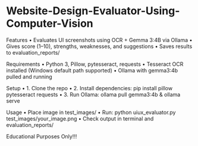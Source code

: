 # Website-Design-Evaluator-Using-Computer-Vision

Features
•	Evaluates UI screenshots using OCR + Gemma 3:4B via Ollama
•	Gives score (1–10), strengths, weaknesses, and suggestions
•	Saves results to evaluation_reports/

Requirements
•	Python 3, Pillow, pytesseract, requests
•	Tesseract OCR installed (Windows default path supported)
•	Ollama with gemma3:4b pulled and running

Setup
•	1. Clone the repo
•	2. Install dependencies: pip install pillow pytesseract requests
•	3. Run Ollama: ollama pull gemma3:4b & ollama serve

Usage
•	Place image in test_images/
•	Run: python uiux_evaluator.py test_images/your_image.png
•	Check output in terminal and evaluation_reports/

Educational Purposes Only!!!
